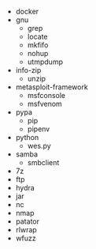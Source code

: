 - docker
- gnu
  - grep
  - locate
  - mkfifo
  - nohup
  - utmpdump
- info-zip
  - unzip
- metasploit-framework
  - msfconsole
  - msfvenom
- pypa
    - pip
    - pipenv
- python
  - wes.py
- samba
  - smbclient
- 7z
- ftp
- hydra
- jar
- nc
- nmap
- patator
- rlwrap
- wfuzz
